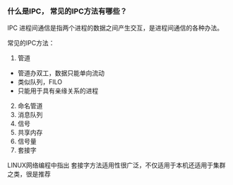 ### 什么是IPC， 常见的IPC方法有哪些？


IPC 进程间通信是指两个进程的数据之间产生交互，是进程间通信的各种办法。

常见的IPC方法：
1. 管道
- 管道办双工，数据只能单向流动
- 类似队列，FILO
- 只能用于具有亲缘关系的进程
2. 命名管道
3. 消息队列
4. 信号
5. 共享内存
6. 信号量
7. 套接字


LINUX网络编程中指出 套接字方法适用性很广泛，不仅适用于本机还适用于集群之类，很是推荐
